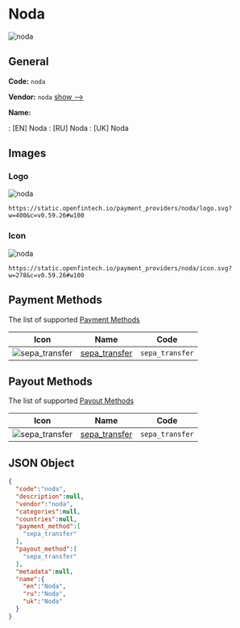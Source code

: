
# Noda 
![noda](https://static.openfintech.io/payment_providers/noda/logo.svg?w=400&c=v0.59.26#w100)  

## General 
 
**Code:** `noda` 
 
**Vendor:** `noda` [show -->](/vendors/noda/) 
 
**Name:** 
 
:	[EN] Noda 
:	[RU] Noda 
:	[UK] Noda 
 

## Images 

### Logo 
 
![noda](https://static.openfintech.io/payment_providers/noda/logo.svg?w=400&c=v0.59.26#w100)  

```
https://static.openfintech.io/payment_providers/noda/logo.svg?w=400&c=v0.59.26#w100
```  

### Icon 
 
![noda](https://static.openfintech.io/payment_providers/noda/icon.svg?w=278&c=v0.59.26#w100)  

```
https://static.openfintech.io/payment_providers/noda/icon.svg?w=278&c=v0.59.26#w100
```  

## Payment Methods 
 
The list of supported [Payment Methods](/payment-methods/) 

|Icon|Name|Code| 
|:---:|:---:|:---:| 
|![sepa_transfer](https://static.openfintech.io/payment_methods/sepa_transfer/icon.svg?w=278&c=v0.59.26#w100) |[sepa_transfer](/payment-methods/sepa_transfer/)|`sepa_transfer`| 
 

## Payout Methods 
 
The list of supported [Payout Methods](/payout-methods/) 

|Icon|Name|Code| 
|:---:|:---:|:---:| 
|![sepa_transfer](https://static.openfintech.io/payout_methods/sepa_transfer/icon.svg?w=278&c=v0.59.26#w40) |[sepa_transfer](payout-methodssepa_transfer/)|`sepa_transfer`| 
 

## JSON Object 

```json
{
  "code":"noda",
  "description":null,
  "vendor":"noda",
  "categories":null,
  "countries":null,
  "payment_method":[
    "sepa_transfer"
  ],
  "payout_method":[
    "sepa_transfer"
  ],
  "metadata":null,
  "name":{
    "en":"Noda",
    "ru":"Noda",
    "uk":"Noda"
  }
}
```  
